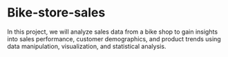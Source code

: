 # Bike-store-sales

In this project, we will analyze sales data from a bike shop to gain insights into sales performance, customer demographics, and product trends using data manipulation, visualization, and statistical analysis.
